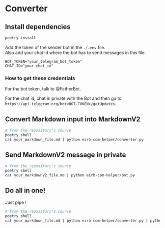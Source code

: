 # Converter

## Install dependencies

```sh
poetry install
```

Add the token of the sender bot in the `./.env` file.  
Also add your chat id where the bot has to send messages in this file.

```env
BOT_TOKEN="your_telegram_bot_token"
CHAT_ID="your_chat_id"
```

### How to get these credentials

For the bot token, talk to @FatherBot.

For the chat id, chat in private with the Bot and then go to `https://api.telegram.org/bot<BOT-TOKEN>/getUpdates`.


## Convert Markdown input into MarkdownV2

```sh
# from the repository's source
poetry shell
cat your_markdown_file.md | python eirb-com-helper/converter.py
```

## Send MarkdownV2 message in private

```sh
# from the repository's source
poetry shell
cat your_markdownV2_file.md | python eirb-com-helper/bot.py
```

## Do all in one!

Just pipe !

```sh
# from the repository's source
poetry shell
cat your_markdown_file.md | python eirb-com-helper/converter.py | python eirb-com-helper/bot.py
```
